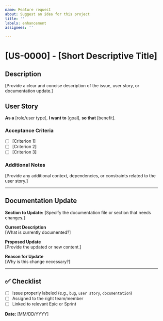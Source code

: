 ```yaml
---
name: Feature request
about: Suggest an idea for this project
title: ''
labels: enhancement
assignees: ''

---
```


# [US-0000] - [Short Descriptive Title]

## Description  
[Provide a clear and concise description of the issue, user story, or documentation update.]

## User Story  
**As a** [role/user type], **I want to** [goal], **so that** [benefit].  

### Acceptance Criteria  
- [ ] [Criterion 1]  
- [ ] [Criterion 2]  
- [ ] [Criterion 3]  

### Additional Notes  
[Provide any additional context, dependencies, or constraints related to the user story.]  

---

## Documentation Update  
**Section to Update:** [Specify the documentation file or section that needs changes.]  

**Current Description**  
[What is currently documented?]  

**Proposed Update**  
[Provide the updated or new content.]  

**Reason for Update**  
[Why is this change necessary?]  

---

## ✅ Checklist  
- [ ] Issue properly labeled (e.g., `bug`, `user story`, `documentation`)  
- [ ] Assigned to the right team/member  
- [ ] Linked to relevant Epic or Sprint  

**Date:** [MM/DD/YYYY]
